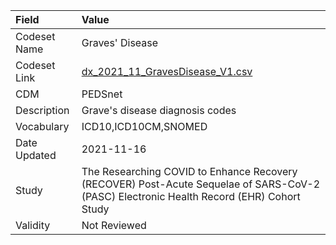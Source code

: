 |Field        |Value                                                                                                                                    |
|:------------|:----------------------------------------------------------------------------------------------------------------------------------------|
|Codeset Name |Graves' Disease                                                                                                                          |
|Codeset Link |[dx_2021_11_GravesDisease_V1.csv](https://github.com/PEDSnet/Variable-Dictionary/blob/main/conditions/dx_2021_11_GravesDisease_V1.csv.csv)|
|CDM          |PEDSnet                                                                                                                                  |
|Description  |Grave's disease diagnosis codes                                                                                                          |
|Vocabulary   |ICD10,ICD10CM,SNOMED                                                                                                                     |
|Date Updated |2021-11-16                                                                                                                               |
|Study        |The Researching COVID to Enhance Recovery (RECOVER) Post-Acute Sequelae of SARS-CoV-2 (PASC) Electronic Health Record (EHR) Cohort Study |
|Validity     |Not Reviewed                                                                                                                             |
